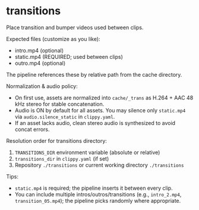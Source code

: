 # transitions

Place transition and bumper videos used between clips.

Expected files (customize as you like):

- intro.mp4   (optional)
- static.mp4  (REQUIRED; used between clips)
- outro.mp4   (optional)

The pipeline references these by relative path from the cache directory.

Normalization & audio policy:
- On first use, assets are normalized into `cache/_trans` as H.264 + AAC 48 kHz stereo for stable concatenation.
- Audio is ON by default for all assets. You may silence only `static.mp4` via `audio.silence_static` in `clippy.yaml`.
- If an asset lacks audio, clean stereo audio is synthesized to avoid concat errors.

Resolution order for transitions directory:
1) `TRANSITIONS_DIR` environment variable (absolute or relative)
2) `transitions_dir` in `clippy.yaml` (if set)
3) Repository `./transitions` or current working directory `./transitions`

Tips:
- `static.mp4` is required; the pipeline inserts it between every clip.
- You can include multiple intros/outros/transitions (e.g., `intro_2.mp4`, `transition_05.mp4`); the pipeline picks randomly where appropriate.
